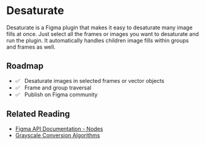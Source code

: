 # Desaturate
Desaturate is a Figma plugin that makes it easy to desaturate many image fills at once. Just select all the frames or images you want to desaturate and run the plugin. It automatically handles children image fills within groups and frames as well.

## Roadmap
* ✅ &nbsp; Desaturate images in selected frames or vector objects
* ✅ &nbsp; Frame and group traversal
* ✅ &nbsp; Publish on Figma community
 
## Related Reading
* [Figma API Documentation - Nodes](https://www.figma.com/plugin-docs/api/nodes/)
* [Grayscale Conversion Algorithms](https://tannerhelland.com/2011/10/01/grayscale-image-algorithm-vb6.html)
